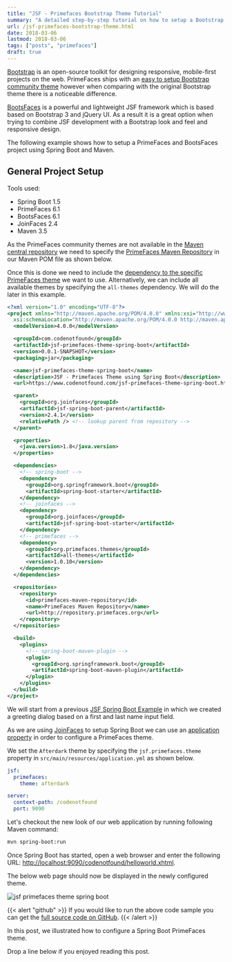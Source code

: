```yaml
---
title: "JSF - Primefaces Bootstrap Theme Tutorial"
summary: "A detailed step-by-step tutorial on how to setup a Bootstrap theme using PrimeFaces, BootsFaces, Spring Boot, and Maven."
url: /jsf-primefaces-bootstrap-theme.html
date: 2018-03-06
lastmod: 2018-03-06
tags: ["posts", "primefaces"]
draft: true
---
```


[Bootstrap](https://getbootstrap.com/) is an open-source toolkit for designing responsive, mobile-first projects on the web. PrimeFaces ships with an [easy to setup Bootstrap community theme](/jsf-primefaces-theme-spring-boot.html) however when comparing with the original Bootstrap theme there is a noticeable difference.

[BootsFaces](https://www.bootsfaces.net/) is a powerful and lightweight JSF framework which is based based on Bootstrap 3 and jQuery UI. As a result it is a great option when trying to combine JSF development with a Bootstrap look and feel and responsive design.

The following example shows how to setup a PrimeFaces and BootsFaces project using Spring Boot and Maven.

## General Project Setup

Tools used:

* Spring Boot 1.5
* PrimeFaces 6.1
* BootsFaces 6.1
* JoinFaces 2.4
* Maven 3.5

As the PrimeFaces community themes are not available in the [Maven central repository](http://repo1.maven.org/) we need to specify the [PrimeFaces Maven Repository](http://repository.primefaces.org) in our Maven POM file as shown below.

Once this is done we need to include the [dependency to the specific PrimeFaces theme](https://repository.primefaces.org/org/primefaces/themes/) we want to use. Alternatively, we can include all available themes by specifying the `all-themes` dependency. We will do the later in this example.

``` xml
<?xml version="1.0" encoding="UTF-8"?>
<project xmlns="http://maven.apache.org/POM/4.0.0" xmlns:xsi="http://www.w3.org/2001/XMLSchema-instance"
  xsi:schemaLocation="http://maven.apache.org/POM/4.0.0 http://maven.apache.org/xsd/maven-4.0.0.xsd">
  <modelVersion>4.0.0</modelVersion>

  <groupId>com.codenotfound</groupId>
  <artifactId>jsf-primefaces-theme-spring-boot</artifactId>
  <version>0.0.1-SNAPSHOT</version>
  <packaging>jar</packaging>

  <name>jsf-primefaces-theme-spring-boot</name>
  <description>JSF - Primefaces Theme using Spring Boot</description>
  <url>https://www.codenotfound.com/jsf-primefaces-theme-spring-boot.html</url>

  <parent>
    <groupId>org.joinfaces</groupId>
    <artifactId>jsf-spring-boot-parent</artifactId>
    <version>2.4.1</version>
    <relativePath /> <!-- lookup parent from repository -->
  </parent>

  <properties>
    <java.version>1.8</java.version>
  </properties>

  <dependencies>
    <!-- spring-boot -->
    <dependency>
      <groupId>org.springframework.boot</groupId>
      <artifactId>spring-boot-starter</artifactId>
    </dependency>
    <!-- joinfaces -->
    <dependency>
      <groupId>org.joinfaces</groupId>
      <artifactId>jsf-spring-boot-starter</artifactId>
    </dependency>
    <!-- primefaces -->
    <dependency>
      <groupId>org.primefaces.themes</groupId>
      <artifactId>all-themes</artifactId>
      <version>1.0.10</version>
    </dependency>
  </dependencies>

  <repositories>
    <repository>
      <id>primefaces-maven-repository</id>
      <name>PrimeFaces Maven Repository</name>
      <url>http://repository.primefaces.org</url>
    </repository>
  </repositories>

  <build>
    <plugins>
      <!-- spring-boot-maven-plugin -->
      <plugin>
        <groupId>org.springframework.boot</groupId>
        <artifactId>spring-boot-maven-plugin</artifactId>
      </plugin>
    </plugins>
  </build>
</project>
```

We will start from a previous [JSF Spring Boot Example](/jsf-primefaces-example-spring-boot-maven.html) in which we created a greeting dialog based on a first and last name input field.

As we are using [JoinFaces](https://github.com/joinfaces/joinfaces#joinfaces) to setup Spring Boot we can use an [application property](https://github.com/joinfaces/joinfaces#jsf-properties-configuration-via-applicationproperties-or-applicationyml) in order to configure a PrimeFaces theme.

We set the `Afterdark` theme by specifying the `jsf.primefaces.theme` property in `src/main/resources/application.yml` as shown below.

``` yml
jsf:
  primefaces: 
    theme: afterdark

server:
  context-path: /codenotfound
  port: 9090
```

Let's checkout the new look of our web application by running following Maven command:

``` bash
mvn spring-boot:run
```

Once Spring Boot has started, open a web browser and enter the following URL: [http://localhost:9090/codenotfound/helloworld.xhtml](http://localhost:9090/codenotfound/helloworld.xhtml).

The below web page should now be displayed in the newly configured theme.

![jsf primefaces theme spring boot](jsf-primefaces/jsf-primefaces-theme-spring-boot.png)

{{< alert "github" >}}
If you would like to run the above code sample you can get the [full source code on GitHub](https://github.com/code-not-found/jsf-primefaces/tree/master/jsf-primefaces-theme-spring-boot).
{{< /alert >}}

In this post, we illustrated how to configure a Spring Boot PrimeFaces theme.

Drop a line below if you enjoyed reading this post.
